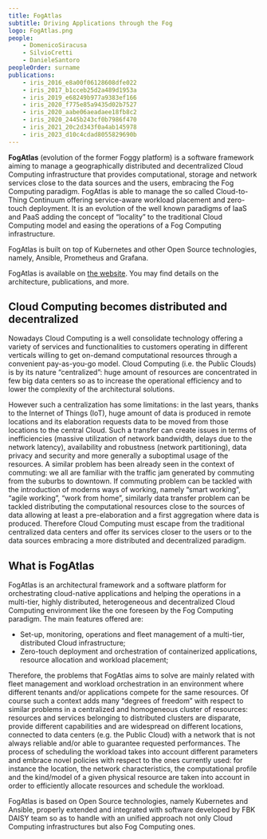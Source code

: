 ```yaml
---
title: FogAtlas 
subtitle: Driving Applications through the Fog
logo: FogAtlas.png 
people: 
    - DomenicoSiracusa
    - SilvioCretti
    - DanieleSantoro
peopleOrder: surname 
publications: 
    - iris_2016_e8a00f06128608dfe022
    - iris_2017_b1cceb25d2a489d1953a
    - iris_2019_e68249b977a9383ef166
    - iris_2020_f775e85a9435d02b7527
    - iris_2020_aabe06aeadaee18fb8c2
    - iris_2020_2445b243cf0b7986f470
    - iris_2021_20c2d343f0a4ab145978
    - iris_2023_d10c4cdad8055829690b
---
```


**FogAtlas** (evolution of the former Foggy platform) is a software framework aiming to manage a geographically distributed and decentralized Cloud Computing infrastructure that provides computational, storage and network services close to the data sources and the users, embracing the Fog Computing paradigm. FogAtlas is able to manage the so called Cloud-to-Thing Continuum offering service-aware workload placement and zero-touch deployment. It is an evolution of the well known paradigms of IaaS and PaaS adding the concept of “locality” to the traditional Cloud Computing model and easing the operations of a Fog Computing infrastructure.

FogAtlas is built on top of Kubernetes and other Open Source technologies, namely, Ansible, Prometheus and Grafana.

FogAtlas is available on [the website](https://fogatlas.fbk.eu/home). You may find details on the architecture, publications, and more.

## Cloud Computing becomes distributed and decentralized

Nowadays Cloud Computing is a well consolidate technology offering a variety of services and functionalities to customers operating in different verticals willing to get on-demand computational resources through a convenient pay-as-you-go model. Cloud Computing (i.e. the Public Clouds) is by its nature “centralized”: huge amount of resources are concentrated in few big data centers so as to increase the operational efficiency and to lower the complexity of the architectural solutions.  

However such a centralization has some limitations: in the last years, thanks to the Internet of Things (IoT), huge amount of data is produced in remote locations and its elaboration requests data to be moved from those locations to the central Cloud. Such a transfer can create issues in terms of inefficiencies (massive utilization of network bandwidth, delays due to the network latency), availability and robustness (network partitioning), data privacy and security and more generally a suboptimal usage of the resources. A similar problem has been already seen in the context of commuting: we all are familiar with the traffic jam generated by commuting from the suburbs to downtown.  If commuting problem can be tackled with the introduction of moderns ways of working, namely “smart working”, “agile working”, “work from home”, similarly data transfer problem can be tackled distributing the computational resources close to the sources of data allowing at least a pre-elaboration and a first aggregation where data is produced. Therefore Cloud Computing must escape from the traditional centralized data centers and offer its services closer to the users or to the data sources embracing a more distributed and decentralized paradigm.

## What is FogAtlas

FogAtlas is an architectural framework and a software platform for orchestrating cloud-native applications and helping the operations in a multi-tier, highly distributed, heterogeneous and decentralized Cloud Computing environment like the one foreseen by the Fog Computing paradigm. The main features offered are:

- Set-up, monitoring, operations and fleet management of a multi-tier, distributed Cloud infrastructure;
- Zero-touch deployment and orchestration of containerized applications, resource allocation and workload placement;

Therefore, the problems that FogAtlas aims to solve are mainly related with fleet management and workload orchestration in an environment where different tenants and/or applications compete for the same resources. Of course such a context adds many “degrees of freedom” with respect to similar problems in a centralized and homogeneous cluster of resources: resources and services belonging to distributed clusters are disparate, provide different capabilities and are widespread on different locations, connected to data centers (e.g. the Public Cloud) with a network that is not always reliable and/or able to guarantee requested performances. The process of scheduling the workload takes into account different parameters and embrace novel policies with respect to the ones currently used: for instance the location, the network characteristics, the computational profile and the kind/model of a given physical resource are taken into account in order to efficiently allocate resources and schedule the workload.

FogAtlas is based on Open Source technologies, namely Kubernetes and Ansible, properly extended and integrated with software developed by FBK DAISY team so as to handle with an unified approach not only Cloud Computing infrastructures but also Fog Computing ones.
